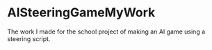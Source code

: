 # AISteeringGameMyWork
The work I made for the school project of making an AI game using a steering script.
